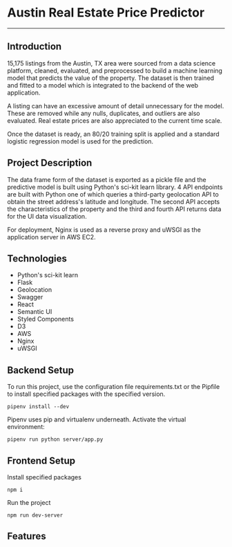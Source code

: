 # Austin Real Estate Price Predictor

***

## Introduction

15,175 listings from the Austin, TX area were sourced from a data science platform, cleaned, evaluated, and preprocessed to build a machine learning model that predicts the value of the property. The dataset is then trained and fitted to a model which is integrated to the backend of the web application.

A listing can have an excessive amount of detail unnecessary for the model. These are removed while any nulls, duplicates, and outliers are also evaluated. Real estate prices are also appreciated to the current time scale.

Once the dataset is ready, an 80/20 training split is applied and a standard logistic regression model is used for the prediction.

## Project Description

The data frame form of the dataset is exported as a pickle file and the predictive model is built using Python's sci-kit learn library. 4 API endpoints are built with Python one of which queries a third-party geolocation API to obtain the street address's latitude and longitude. The second API accepts the characteristics of the property and the third and fourth API returns data for the UI data visualization.

For deployment, Nginx is used as a reverse proxy and uWSGI as the application server in AWS EC2.

## Technologies

- Python's sci-kit learn
- Flask
- Geolocation
- Swagger
- React
- Semantic UI
- Styled Components
- D3
- AWS
- Nginx
- uWSGI

## Backend Setup

To run this project, use the configuration file requirements.txt or the Pipfile to install specified packages with the specified version.

    pipenv install --dev


Pipenv uses pip and virtualenv underneath. Activate the virtual environment:

    pipenv run python server/app.py

## Frontend Setup

Install specified packages

    npm i

Run the project

    npm run dev-server

## Features
